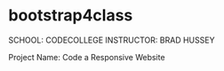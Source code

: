 # bootstrap4class

SCHOOL: CODECOLLEGE 
INSTRUCTOR: BRAD HUSSEY

Project Name: Code a Responsive Website
